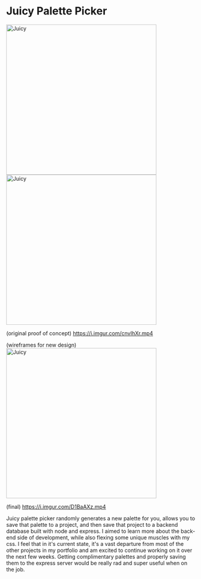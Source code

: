 # Juicy Palette Picker

<img width="400" alt="Juicy" src="https://i.imgur.com/Sy6rRpQ.png">
<img width="400" alt="Juicy" src="https://i.imgur.com/TT5ZfvC.png">

(original proof of concept)
https://i.imgur.com/cnvIhXr.mp4

(wireframes for new design) <br>
<img width="400" alt="Juicy" src="https://i.imgur.com/mG8RcXt.jpg">

(final)
https://i.imgur.com/D1BaAXz.mp4

Juicy palette picker randomly generates a new palette for you, allows you to save that palette to a project, and then save that project to a backend database built with node and express. I aimed to learn more about the back-end side of development, while also flexing some unique muscles with my css. I feel that in it's current state, it's a vast departure from most of the other projects in my portfolio and am excited to continue working on it over the next few weeks. Getting complimentary palettes and properly saving them to the express server would be really rad and super useful when on the job. 


